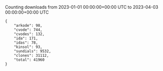 
Counting downloads from 2023-01-01 00:00:00+00:00 UTC to 2023-04-03 00:00:00+00:00 UTC

```
{
    "arkode": 98,
    "cvode": 744,
    "cvodes": 132,
    "ida": 171,
    "idas": 78,
    "kinsol": 93,
    "sundials": 9532,
    "clones": 31112,
    "total": 41960
}
```
